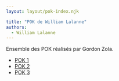 ```yaml
---
layout: layout/pok-index.njk

title: "POK de William Lalanne"
authors:
  - William Lalanne
---
```


Ensemble des POK réalisés par Gordon Zola.

* [POK 1](./temps-1)
* [POK 2](./temps-2)
* [POK 3](./temps-3)
